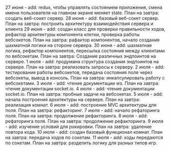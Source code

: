 27 июня - add: redux, чтобы управлять состоянием приложения, смена имени пользователя на главном экране меняет state. План на завтра: создать веб-сокет сервер.
28 июня - add: базовый веб-сокет сервер. План на завтра: построить архитектуру взаимодействия сервера и клиента
29 июня - add: создан класс для проверки правильности ходов, рефактор архитектуры компонента клетки, проверка работы вебсокетов. План на завтра: рафактор компонентов, начало создания шахматной логики на стороне сервера.
30 июня - add: шахматная логика, рефактор компонентов, пересылка состояния между клиентами по вебсокетам. План на завтра: Создание различных эндпоинтов на сервере.
1 июля - add: продумана структура создания эндпоинтов на сервере. План на завтра: реализовать запросы к серверу.
2 июля - add: тестирование работы вебсокетов, передача состояния поля через вебсокеты, вывод в консоль. План на завтра: инкапсулировать работу с вебсокетами.
3 июля - add: чтение документации ws. План на завтра: чтение документации socket.io.
4 июля - add: чтение документации socket.io. План на завтра: пробные задачи на вебсокетах.
5 июля - add: начала построения архитектуры на сервере. План на завтра: реализация комнат.
6 июля - add: построение MVC архитектуры для поля. План на завтра: рефакторинг.
7 июля - add: начало рефаторинга поля. План на завтра: продолжение рефакторинга.
8 июля - add: рефаторинга поля. План на завтра: продолжение рефакторинга.
9 июля - add: изучение условий для рокировки. План на завтра: удаление повтора кода.
10 июля - add: создан базовый функционал комнат. План на завтра: передача ходов по сокетам.
11 июля - add: ходы передаются по сокетам. План на завтра: разделить логику для разных типов игр.